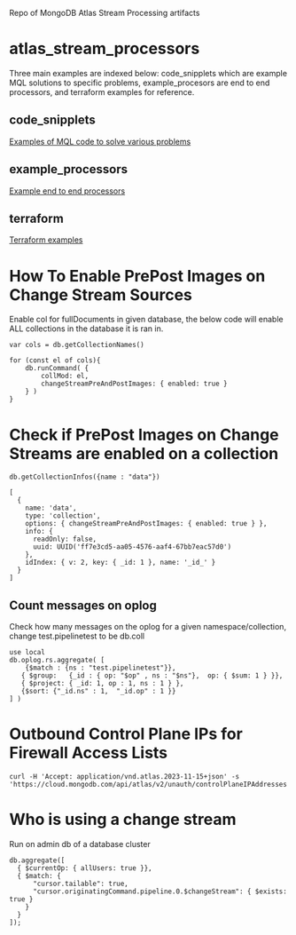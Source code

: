 Repo of MongoDB Atlas Stream Processing artifacts

# atlas_stream_processors
Three main examples are indexed below: code_snipplets which are example MQL solutions to specific problems, example_procesors are end to end processors, and terraform examples for reference. 

## code_snipplets
[Examples of MQL code to solve various problems](https://github.com/josephxsxn/atlas_stream_processors/tree/master/code_snipplets)


## example_processors
[Example end to end processors](https://github.com/josephxsxn/atlas_stream_processors/tree/master/example_processors)

## terraform
[Terraform examples](https://github.com/josephxsxn/atlas_stream_processors/tree/master/terraform)




# How To Enable PrePost Images on Change Stream Sources
Enable col for fullDocuments in given database, the below code will enable ALL collections in the database it is ran in.

```
var cols = db.getCollectionNames()

for (const el of cols){
    db.runCommand( {
        collMod: el,
        changeStreamPreAndPostImages: { enabled: true }
    } )
}
```

# Check if PrePost Images on Change Streams are enabled on a collection
```
db.getCollectionInfos({name : "data"})

[
  {
    name: 'data',
    type: 'collection',
    options: { changeStreamPreAndPostImages: { enabled: true } },
    info: {
      readOnly: false,
      uuid: UUID('ff7e3cd5-aa05-4576-aaf4-67bb7eac57d0')
    },
    idIndex: { v: 2, key: { _id: 1 }, name: '_id_' }
  }
]
```

## Count messages on oplog
Check how many messages on the oplog for a given namespace/collection, change test.pipelinetest to be db.coll
```
use local
db.oplog.rs.aggregate( [
    {$match : {ns : "test.pipelinetest"}},
   { $group:   {_id : { op: "$op" , ns : "$ns"},  op: { $sum: 1 } }},
   { $project: { _id: 1, op : 1, ns : 1 } },
   {$sort: {"_id.ns" : 1,  "_id.op" : 1 }}
] )
```

# Outbound Control Plane IPs for Firewall Access Lists
```
curl -H 'Accept: application/vnd.atlas.2023-11-15+json' -s 'https://cloud.mongodb.com/api/atlas/v2/unauth/controlPlaneIPAddresses'
```
# Who is using a change stream
Run on admin db of a database cluster
```
db.aggregate([
  { $currentOp: { allUsers: true }},
  { $match: {
      "cursor.tailable": true,
      "cursor.originatingCommand.pipeline.0.$changeStream": { $exists: true }
    }
  }
]);
```
